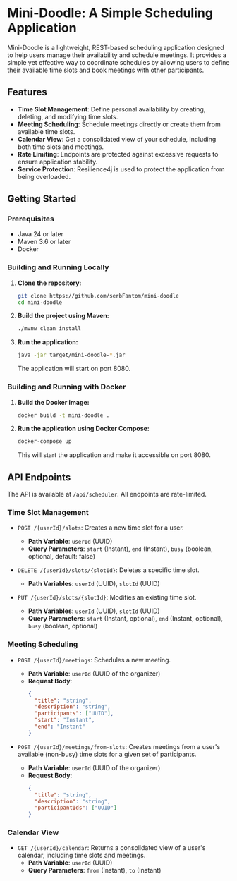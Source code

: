 # Mini-Doodle: A Simple Scheduling Application

Mini-Doodle is a lightweight, REST-based scheduling application designed to help users manage their availability and schedule meetings. It provides a simple yet effective way to coordinate schedules by allowing users to define their available time slots and book meetings with other participants.

## Features

*   **Time Slot Management**: Define personal availability by creating, deleting, and modifying time slots.
*   **Meeting Scheduling**: Schedule meetings directly or create them from available time slots.
*   **Calendar View**: Get a consolidated view of your schedule, including both time slots and meetings.
*   **Rate Limiting**: Endpoints are protected against excessive requests to ensure application stability.
*   **Service Protection**: Resilience4j is used to protect the application from being overloaded.

## Getting Started

### Prerequisites

*   Java 24 or later
*   Maven 3.6 or later
*   Docker 

### Building and Running Locally

1.  **Clone the repository:**
    ```bash
    git clone https://github.com/serbFantom/mini-doodle
    cd mini-doodle
    ```

2.  **Build the project using Maven:**
    ```bash
    ./mvnw clean install
    ```

3.  **Run the application:**
    ```bash
    java -jar target/mini-doodle-*.jar
    ```
    The application will start on port 8080.

### Building and Running with Docker

1.  **Build the Docker image:**
    ```bash
    docker build -t mini-doodle .
    ```

2.  **Run the application using Docker Compose:**
    ```bash
    docker-compose up
    ```
    This will start the application and make it accessible on port 8080.

## API Endpoints

The API is available at `/api/scheduler`. All endpoints are rate-limited.

### Time Slot Management

*   `POST /{userId}/slots`: Creates a new time slot for a user.
    *   **Path Variable**: `userId` (UUID)
    *   **Query Parameters**: `start` (Instant), `end` (Instant), `busy` (boolean, optional, default: false)

*   `DELETE /{userId}/slots/{slotId}`: Deletes a specific time slot.
    *   **Path Variables**: `userId` (UUID), `slotId` (UUID)

*   `PUT /{userId}/slots/{slotId}`: Modifies an existing time slot.
    *   **Path Variables**: `userId` (UUID), `slotId` (UUID)
    *   **Query Parameters**: `start` (Instant, optional), `end` (Instant, optional), `busy` (boolean, optional)

### Meeting Scheduling

*   `POST /{userId}/meetings`: Schedules a new meeting.
    *   **Path Variable**: `userId` (UUID of the organizer)
    *   **Request Body**:
        ```json
        {
          "title": "string",
          "description": "string",
          "participants": ["UUID"],
          "start": "Instant",
          "end": "Instant"
        }
        ```

*   `POST /{userId}/meetings/from-slots`: Creates meetings from a user's available (non-busy) time slots for a given set of participants.
    *   **Path Variable**: `userId` (UUID of the organizer)
    *   **Request Body**:
        ```json
        {
          "title": "string",
          "description": "string",
          "participantIds": ["UUID"]
        }
        ```

### Calendar View

*   `GET /{userId}/calendar`: Returns a consolidated view of a user's calendar, including time slots and meetings.
    *   **Path Variable**: `userId` (UUID)
    *   **Query Parameters**: `from` (Instant), `to` (Instant)
